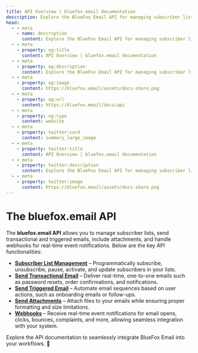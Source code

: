 ```yaml
---
title: API Overview | bluefox.email documentation
description: Explore the BlueFox Email API for managing subscriber lists, sending transactional and triggered emails, including attachments, and handling webhooks.
head:
  - - meta
    - name: description
      content: Explore the BlueFox Email API for managing subscriber lists, sending transactional and triggered emails, including attachments, and handling webhooks.
  - - meta
    - property: og:title
      content: API Overview | bluefox.email documentation
  - - meta
    - property: og:description
      content: Explore the BlueFox Email API for managing subscriber lists, sending transactional and triggered emails, including attachments, and handling webhooks.
  - - meta
    - property: og:image
      content: https://bluefox.email/assets/docs-share.png
  - - meta
    - property: og:url
      content: https://bluefox.email/docs/api
  - - meta
    - property: og:type
      content: website
  - - meta
    - property: twitter:card
      content: summary_large_image
  - - meta
    - property: twitter:title
      content: API Overview | bluefox.email documentation
  - - meta
    - property: twitter:description
      content: Explore the BlueFox Email API for managing subscriber lists, sending transactional and triggered emails, including attachments, and handling webhooks.
  - - meta
    - property: twitter:image
      content: https://bluefox.email/assets/docs-share.png
---
```


# The bluefox.email API

The **bluefox.email API** allows you to manage subscriber lists, send transactional and triggered emails, include attachments, and handle webhooks for real-time event notifications. Below are the key API functionalities:  

- **[Subscriber List Management](/docs/api/subscriber-list-management)** – Programmatically subscribe, unsubscribe, pause, activate, and update subscribers in your lists.  
- **[Send Transactional Email](/docs/api/send-transactional-email)** – Deliver real-time, one-to-one emails such as password resets, order confirmations, and notifications.  
- **[Send Triggered Email](/docs/api/send-triggered-email)** – Automate email sequences based on user actions, such as onboarding emails or follow-ups.  
- **[Send Attachments](/docs/api/send-attachments)** – Attach files to your emails while ensuring proper formatting and size limitations.  
- **[Webhooks](/docs/integrations/webhooks)** – Receive real-time event notifications for email opens, clicks, bounces, complaints, and more, allowing seamless integration with your system.  

Explore the API documentation to seamlessly integrate BlueFox Email into your workflows. 🚀
